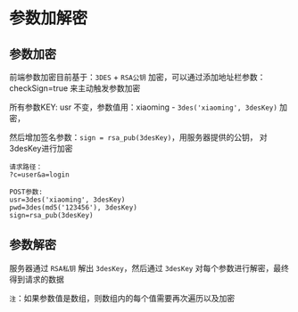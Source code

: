 # 参数加解密

## 参数加密

前端参数加密目前基于：`3DES` + `RSA公钥` 加密，可以通过添加地址栏参数：checkSign=true 来主动触发参数加密

所有参数KEY: usr 不变，参数值用：xiaoming - `3des('xiaoming', 3desKey)` 加密，

然后增加签名参数：`sign = rsa_pub(3desKey)`，用服务器提供的公钥， 对3desKey进行加密

```DEMO
请求路径：
?c=user&a=login

POST参数:  
usr=3des('xiaoming', 3desKey)
pwd=3des(md5('123456'), 3desKey)
sign=rsa_pub(3desKey) 

```

## 参数解密

服务器通过 `RSA私钥` 解出 `3desKey`，然后通过 `3desKey` 对每个参数进行解密，最终得到请求的数据

`注`：如果参数值是数组，则数组内的每个值需要再次遍历以及加密
